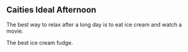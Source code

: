 ## Caities  Ideal Afternoon

The best way to relax after a long day is to eat ice cream and watch a movie.

The best ice cream fudge.